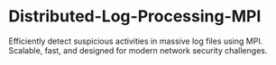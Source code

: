 # Distributed-Log-Processing-MPI
Efficiently detect suspicious activities in massive log files using MPI. Scalable, fast, and designed for modern network security challenges.
